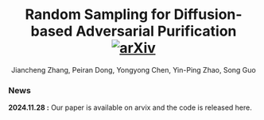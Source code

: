 <div align="center">
  
# Random Sampling for Diffusion-based Adversarial Purification [![arXiv](https://img.shields.io/badge/arxiv-paper-179bd3)](https://arxiv.org/abs/2411.18956)

Jiancheng Zhang, Peiran Dong, Yongyong Chen, Yin-Ping Zhao, Song Guo
</div>

### News

**2024.11.28 :** Our paper is available on arvix and the code is released here.





